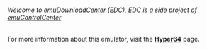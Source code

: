 ###### Welcome to [emuDownloadCenter (EDC)](https://github.com/PhoenixInteractiveNL/emuDownloadCenter/wiki/), EDC is a side project of [emuControlCenter](https://github.com/PhoenixInteractiveNL/emuControlCenter/wiki/)

For more information about this emulator, visit the [**Hyper64**](https://github.com/PhoenixInteractiveNL/emuDownloadCenter/wiki/Emulator-hyper64#menu) page.
